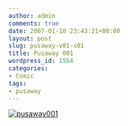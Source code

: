 ```yaml
---
author: admin
comments: true
date: 2007-01-10 23:43:21+00:00
layout: post
slug: pusaway-v01-s01
title: Pusaway 001
wordpress_id: 1554
categories:
- Comic
tags:
- pusaway
---
```


[![pusaway001](http://www.reengo.com/wp-content/uploads/2014/04/pusaway001.jpg)](http://www.reengo.com/wp-content/uploads/2014/04/pusaway001.jpg)
